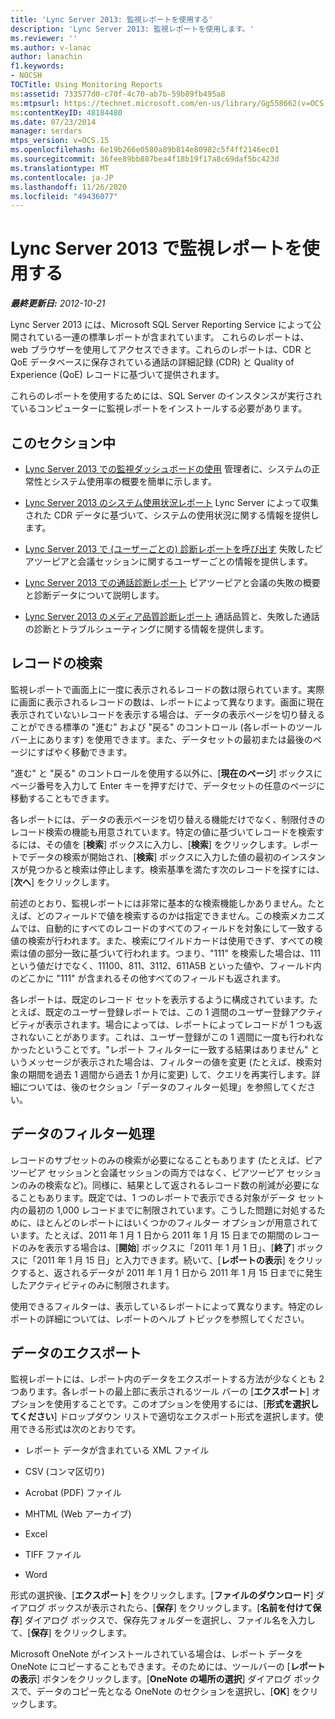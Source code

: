 ```yaml
---
title: 'Lync Server 2013: 監視レポートを使用する'
description: 'Lync Server 2013: 監視レポートを使用します。'
ms.reviewer: ''
ms.author: v-lanac
author: lanachin
f1.keywords:
- NOCSH
TOCTitle: Using Monitoring Reports
ms:assetid: 733577d0-c70f-4c70-ab7b-59b89fb495a8
ms:mtpsurl: https://technet.microsoft.com/en-us/library/Gg558662(v=OCS.15)
ms:contentKeyID: 48184480
ms.date: 07/23/2014
manager: serdars
mtps_version: v=OCS.15
ms.openlocfilehash: 6e19b266e0580a89b814e80982c5f4ff2146ec01
ms.sourcegitcommit: 36fee89bb887bea4f18b19f17a8c69daf5bc423d
ms.translationtype: MT
ms.contentlocale: ja-JP
ms.lasthandoff: 11/26/2020
ms.locfileid: "49436077"
---
```

# <a name="using-monitoring-reports-in-lync-server-2013"></a>Lync Server 2013 で監視レポートを使用する

<div data-xmlns="http://www.w3.org/1999/xhtml">

<div class="topic" data-xmlns="http://www.w3.org/1999/xhtml" data-msxsl="urn:schemas-microsoft-com:xslt" data-cs="https://msdn.microsoft.com/">

<div data-asp="https://msdn2.microsoft.com/asp">



</div>

<div id="mainSection">

<div id="mainBody">

<span> </span>

_**最終更新日:** 2012-10-21_

Lync Server 2013 には、Microsoft SQL Server Reporting Service によって公開されている一連の標準レポートが含まれています。 これらのレポートは、web ブラウザーを使用してアクセスできます。これらのレポートは、CDR と QoE データベースに保存されている通話の詳細記録 (CDR) と Quality of Experience (QoE) レコードに基づいて提供されます。

これらのレポートを使用するためには、SQL Server のインスタンスが実行されているコンピューターに監視レポートをインストールする必要があります。

<div>

## <a name="in-this-section"></a>このセクション中

  - [Lync Server 2013 での監視ダッシュボードの使用](lync-server-2013-using-the-monitoring-dashboard.md)   管理者に、システムの正常性とシステム使用率の概要を簡単に示します。

  - [Lync Server 2013 のシステム使用状況レポート](lync-server-2013-system-usage-reports.md)   Lync Server によって収集された CDR データに基づいて、システムの使用状況に関する情報を提供します。

  - [Lync Server 2013 で (ユーザーごとの) 診断レポートを呼び出す](lync-server-2013-call-diagnostic-reports-per-user.md)   失敗したピアツーピアと会議セッションに関するユーザーごとの情報を提供します。

  - [Lync Server 2013 での通話診断レポート](lync-server-2013-call-diagnostic-reports.md)   ピアツーピアと会議の失敗の概要と診断データについて説明します。

  - [Lync Server 2013 のメディア品質診断レポート](lync-server-2013-media-quality-diagnostic-reports.md)   通話品質と、失敗した通話の診断とトラブルシューティングに関する情報を提供します。

</div>

<div>

## <a name="locating-records"></a>レコードの検索

監視レポートで画面上に一度に表示されるレコードの数は限られています。実際に画面に表示されるレコードの数は、レポートによって異なります。画面に現在表示されていないレコードを表示する場合は、データの表示ページを切り替えることができる標準の "進む" および "戻る" のコントロール (各レポートのツール バー上にあります) を使用できます。また、データセットの最初または最後のページにすばやく移動できます。

"進む" と "戻る" のコントロールを使用する以外に、[**現在のページ**] ボックスにページ番号を入力して Enter キーを押すだけで、データセットの任意のページに移動することもできます。

各レポートには、データの表示ページを切り替える機能だけでなく、制限付きのレコード検索の機能も用意されています。特定の値に基づいてレコードを検索するには、その値を [**検索**] ボックスに入力し、[**検索**] をクリックします。レポートでデータの検索が開始され、[**検索**] ボックスに入力した値の最初のインスタンスが見つかると検索は停止します。検索基準を満たす次のレコードを探すには、[**次へ**] をクリックします。

前述のとおり、監視レポートには非常に基本的な検索機能しかありません。たとえば、どのフィールドで値を検索するのかは指定できません。この検索メカニズムでは、自動的にすべてのレコードのすべてのフィールドを対象にして一致する値の検索が行われます。また、検索にワイルドカードは使用できず、すべての検索は値の部分一致に基づいて行われます。つまり、"111" を検索した場合は、111 という値だけでなく、11100、811、3112、611A5B といった値や、フィールド内のどこかに "111" が含まれるその他すべてのフィールドも返されます。

各レポートは、既定のレコード セットを表示するように構成されています。たとえば、既定のユーザー登録レポートでは、この 1 週間のユーザー登録アクティビティが表示されます。場合によっては、レポートによってレコードが 1 つも返されないことがあります。これは、ユーザー登録がこの 1 週間に一度も行われなかったということです。"レポート フィルターに一致する結果はありません" というメッセージが表示された場合は、フィルターの値を変更 (たとえば、検索対象の期間を過去 1 週間から過去 1 か月に変更) して、クエリを再実行します。詳細については、後のセクション「データのフィルター処理」を参照してください。

</div>

<div>

## <a name="filtering-data"></a>データのフィルター処理

レコードのサブセットのみの検索が必要になることもあります (たとえば、ピアツーピア セッションと会議セッションの両方ではなく、ピアツーピア セッションのみの検索など)。同様に、結果として返されるレコード数の削減が必要になることもあります。既定では、1 つのレポートで表示できる対象がデータ セット内の最初の 1,000 レコードまでに制限されています。こうした問題に対処するために、ほとんどのレポートにはいくつかのフィルター オプションが用意されています。たとえば、2011 年 1 月 1 日から 2011 年 1 月 15 日までの期間のレコードのみを表示する場合は、[**開始**] ボックスに「2011 年 1 月 1 日」、[**終了**] ボックスに「2011 年 1 月 15 日」と入力できます。続いて、[**レポートの表示**] をクリックすると、返されるデータが 2011 年 1 月 1 日から 2011 年 1 月 15 日までに発生したアクティビティのみに制限されます。

使用できるフィルターは、表示しているレポートによって異なります。特定のレポートの詳細については、レポートのヘルプ トピックを参照してください。

</div>

<div>

## <a name="exporting-data"></a>データのエクスポート

監視レポートには、レポート内のデータをエクスポートする方法が少なくとも 2 つあります。各レポートの最上部に表示されるツール バーの [**エクスポート**] オプションを使用することです。このオプションを使用するには、[**形式を選択してください**] ドロップダウン リストで適切なエクスポート形式を選択します。使用できる形式は次のとおりです。

  - レポート データが含まれている XML ファイル

  - CSV (コンマ区切り)

  - Acrobat (PDF) ファイル

  - MHTML (Web アーカイブ)

  - Excel

  - TIFF ファイル

  - Word

形式の選択後、[**エクスポート**] をクリックします。[**ファイルのダウンロード**] ダイアログ ボックスが表示されたら、[**保存**] をクリックします。[**名前を付けて保存**] ダイアログ ボックスで、保存先フォルダーを選択し、ファイル名を入力して、[**保存**] をクリックします。

Microsoft OneNote がインストールされている場合は、レポート データを OneNote にコピーすることもできます。そのためには、ツールバーの [**レポートの表示**] ボタンをクリックします。[**OneNote の場所の選択**] ダイアログ ボックスで、データのコピー先となる OneNote のセクションを選択し、[**OK**] をクリックします。

</div>

</div>

<span> </span>

</div>

</div>

</div>

